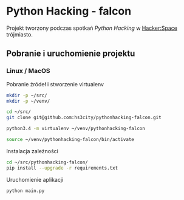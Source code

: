 # Python Hacking - falcon

Projekt tworzony podczas spotkań *Python Hacking* w [Hacker:Space](http://hs3.pl/) trójmiasto.

## Pobranie i uruchomienie projektu

### Linux / MacOS

Pobranie źródeł i stworzenie virtualenv

```bash
mkdir -p ~/src/
mkdir -p ~/venv/

cd ~/src/
git clone git@github.com:hs3city/pythonhacking-falcon.git

python3.4 -m virtualenv ~/venv/pythonhacking-falcon

source ~/venv/pythonhacking-falcon/bin/activate

```

Instalacja zależności

```bash
cd ~/src/pythonhacking-falcon/
pip install --upgrade -r requirements.txt
```

Uruchomienie aplikacji

```bash
python main.py
```
